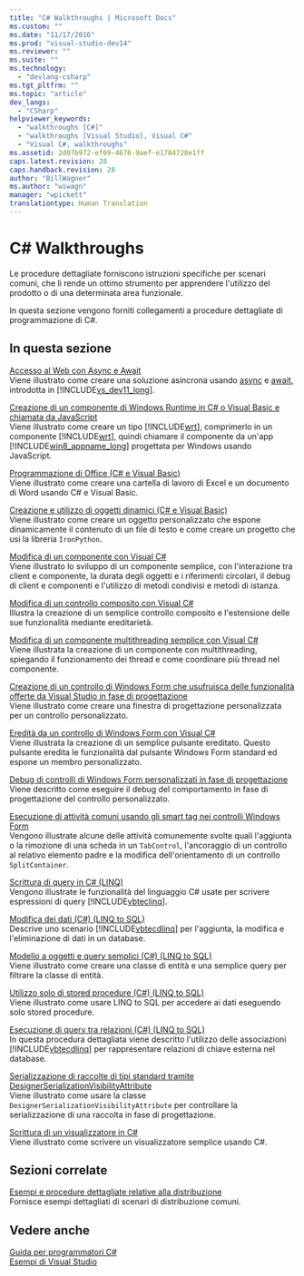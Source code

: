 ```yaml
---
title: "C# Walkthroughs | Microsoft Docs"
ms.custom: ""
ms.date: "11/17/2016"
ms.prod: "visual-studio-dev14"
ms.reviewer: ""
ms.suite: ""
ms.technology: 
  - "devlang-csharp"
ms.tgt_pltfrm: ""
ms.topic: "article"
dev_langs: 
  - "CSharp"
helpviewer_keywords: 
  - "walkthroughs [C#]"
  - "walkthroughs [Visual Studio], Visual C#"
  - "Visual C#, walkthroughs"
ms.assetid: 2d07b972-ef69-4676-9aef-e1784728e1ff
caps.latest.revision: 28
caps.handback.revision: 28
author: "BillWagner"
ms.author: "wiwagn"
manager: "wpickett"
translationtype: Human Translation
---
```

# C# Walkthroughs
Le procedure dettagliate forniscono istruzioni specifiche per scenari comuni, che li rende un ottimo strumento per apprendere l'utilizzo del prodotto o di una determinata area funzionale.  
  
 In questa sezione vengono forniti collegamenti a procedure dettagliate di programmazione di C\#.  
  
## In questa sezione  
 [Accesso al Web con Async e Await](../Topic/Walkthrough:%20Accessing%20the%20Web%20by%20Using%20Async%20and%20Await%20\(C%23%20and%20Visual%20Basic\).md)  
 Viene illustrato come creare una soluzione asincrona usando [async](../csharp/language-reference/keywords/async.md) e [await](../csharp/language-reference/keywords/await.md), introdotta in [!INCLUDE[vs_dev11_long](../csharp/includes/vs_dev11_long_md.md)].  
  
 [Creazione di un componente di Windows Runtime in C\# o Visual Basic e chiamata da JavaScript](../Topic/Walkthrough:%20Creating%20a%20simple%20component%20in%20C%23%20or%20Visual%20Basic%20and%20calling%20it%20from%20JavaScript.md)  
 Viene illustrato come creare un tipo [!INCLUDE[wrt](../csharp/includes/wrt_md.md)], comprimerlo in un componente [!INCLUDE[wrt](../csharp/includes/wrt_md.md)], quindi chiamare il componente da un'app [!INCLUDE[win8_appname_long](../csharp/includes/win8_appname_long_md.md)] progettata per Windows usando JavaScript.  
  
 [Programmazione di Office \(C\# e Visual Basic\)](../csharp/programming-guide/interop/walkthrough-office-programming.md)  
 Viene illustrato come creare una cartella di lavoro di Excel e un documento di Word usando C\# e Visual Basic.  
  
 [Creazione e utilizzo di oggetti dinamici \(C\# e Visual Basic\)](../csharp/programming-guide/types/walkthrough-creating-and-using-dynamic-objects.md)  
 Viene illustrato come creare un oggetto personalizzato che espone dinamicamente il contenuto di un file di testo e come creare un progetto che usi la libreria `IronPython`.  
  
 [Modifica di un componente con Visual C\#](../Topic/Walkthrough:%20Authoring%20a%20Component%20with%20Visual%20C%23.md)  
 Viene illustrato lo sviluppo di un componente semplice, con l'interazione tra client e componente, la durata degli oggetti e i riferimenti circolari, il debug di client e componenti e l'utilizzo di metodi condivisi e metodi di istanza.  
  
 [Modifica di un controllo composito con Visual C\#](../Topic/Walkthrough:%20Authoring%20a%20Composite%20Control%20with%20Visual%20C%23.md)  
 Illustra la creazione di un semplice controllo composito e l'estensione delle sue funzionalità mediante ereditarietà.  
  
 [Modifica di un componente multithreading semplice con Visual C\#](../Topic/Walkthrough:%20Authoring%20a%20Simple%20Multithreaded%20Component%20with%20Visual%20C%23.md)  
 Viene illustrata la creazione di un componente con multithreading, spiegando il funzionamento dei thread e come coordinare più thread nel componente.  
  
 [Creazione di un controllo di Windows Form che usufruisca delle funzionalità offerte da Visual Studio in fase di progettazione](../Topic/Walkthrough:%20Creating%20a%20Windows%20Forms%20Control%20That%20Takes%20Advantage%20of%20Visual%20Studio%20Design-Time%20Features.md)  
 Viene illustrato come creare una finestra di progettazione personalizzata per un controllo personalizzato.  
  
 [Eredità da un controllo di Windows Form con Visual C\#](../Topic/Walkthrough:%20Inheriting%20from%20a%20Windows%20Forms%20Control%20with%20Visual%20C%23.md)  
 Viene illustrata la creazione di un semplice pulsante ereditato.  Questo pulsante eredita le funzionalità dal pulsante Windows Form standard ed espone un membro personalizzato.  
  
 [Debug di controlli di Windows Form personalizzati in fase di progettazione](../Topic/Walkthrough:%20Debugging%20Custom%20Windows%20Forms%20Controls%20at%20Design%20Time.md)  
 Viene descritto come eseguire il debug del comportamento in fase di progettazione del controllo personalizzato.  
  
 [Esecuzione di attività comuni usando gli smart tag nei controlli Windows Form](../Topic/Walkthrough:%20Performing%20Common%20Tasks%20Using%20Smart%20Tags%20on%20Windows%20Forms%20Controls.md)  
 Vengono illustrate alcune delle attività comunemente svolte quali l'aggiunta o la rimozione di una scheda in un `TabControl`, l'ancoraggio di un controllo al relativo elemento padre e la modifica dell'orientamento di un controllo `SplitContainer`.  
  
 [Scrittura di query in C\# \(LINQ\)](../csharp/programming-guide/concepts/linq/walkthrough-writing-queries-linq.md)  
 Vengono illustrate le funzionalità del linguaggio C\# usate per scrivere espressioni di query [!INCLUDE[vbteclinq](../csharp/includes/vbteclinq_md.md)].  
  
 [Modifica dei dati \(C\#\) \(LINQ to SQL\)](../Topic/Walkthrough:%20Manipulating%20Data%20\(C%23\).md)  
 Descrive uno scenario [!INCLUDE[vbtecdlinq](../csharp/includes/vbtecdlinq_md.md)] per l'aggiunta, la modifica e l'eliminazione di dati in un database.  
  
 [Modello a oggetti e query semplici \(C\#\) \(LINQ to SQL\)](../Topic/Walkthrough:%20Simple%20Object%20Model%20and%20Query%20\(C%23\).md)  
 Viene illustrato come creare una classe di entità e una semplice query per filtrare la classe di entità.  
  
 [Utilizzo solo di stored procedure \(C\#\) \(LINQ to SQL\)](../Topic/Walkthrough:%20Using%20Only%20Stored%20Procedures%20\(C%23\).md)  
 Viene illustrato come usare LINQ to SQL per accedere ai dati eseguendo solo stored procedure.  
  
 [Esecuzione di query tra relazioni \(C\#\) \(LINQ to SQL\)](../Topic/Walkthrough:%20Querying%20Across%20Relationships%20\(C%23\).md)  
 In questa procedura dettagliata viene descritto l'utilizzo delle associazioni [!INCLUDE[vbtecdlinq](../csharp/includes/vbtecdlinq_md.md)] per rappresentare relazioni di chiave esterna nel database.  
  
 [Serializzazione di raccolte di tipi standard tramite DesignerSerializationVisibilityAttribute](../Topic/Walkthrough:%20Serializing%20Collections%20of%20Standard%20Types%20with%20the%20DesignerSerializationVisibilityAttribute.md)  
 Viene illustrato come usare la classe `DesignerSerializationVisibilityAttribute` per controllare la serializzazione di una raccolta in fase di progettazione.  
  
 [Scrittura di un visualizzatore in C\#](../Topic/Walkthrough:%20Writing%20a%20Visualizer%20in%20C%23.md)  
 Viene illustrato come scrivere un visualizzatore semplice usando C\#.  
  
## Sezioni correlate  
 [Esempi e procedure dettagliate relative alla distribuzione](/visual-studio/deployment/clickonce-deployment-samples-and-walkthroughs)  
 Fornisce esempi dettagliati di scenari di distribuzione comuni.  
  
## Vedere anche  
 [Guida per programmatori C\#](../csharp/programming-guide/index.md)   
 [Esempi di Visual Studio](/visual-studio/ide/visual-studio-samples)